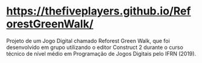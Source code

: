 # https://thefiveplayers.github.io/ReforestGreenWalk/
Projeto de um Jogo Digital chamado Reforest Green Walk, que foi desenvolvido em grupo utilizando o editor Construct 2 durante o curso técnico de nível médio em Programação de Jogos Digitais pelo IFRN (2019).
